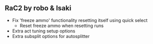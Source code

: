 ## RaC2 by robo & Isaki
* Fix 'freeze ammo' functionality resetting itself using quick select
    * Reset freeze ammo when resetting runs
* Extra act tuning setup options
* Extra subsplit options for autosplitter